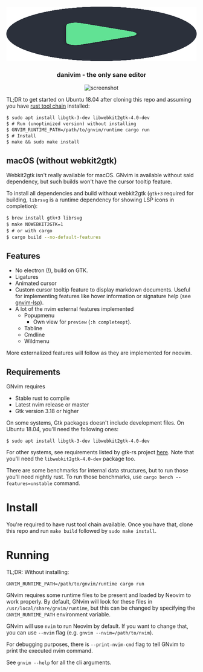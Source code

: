 <p align="center">
  <img src="https://raw.githubusercontent.com/daaniiieel/danivim/master/.github/danivim.svg" width="100%" height="144">

</svg>

<h3 align="center">danivim - the only sane editor</h3>
</p>


<p align="center">
	<img src="usercontent.com/daaniiieel/danivim/master/.github/screenshot.png" alt="screenshot">
</p>


TL;DR to get started on Ubuntu 18.04 after cloning this repo and assuming
you have [rust tool chain](https://rustup.rs/) installed:

```
$ sudo apt install libgtk-3-dev libwebkit2gtk-4.0-dev
$ # Run (unoptimized version) without installing
$ GNVIM_RUNTIME_PATH=/path/to/gnvim/runtime cargo run
$ # Install
$ make && sudo make install
```

## macOS (without webkit2gtk)

Webkit2gtk isn't really available for macOS. GNvim is available without said
dependency, but such builds won't have the cursor tooltip feature. 

To install all dependencies and build without webkit2gtk (`gtk+3` required for 
building, `librsvg` is a runtime dependency for showing LSP icons in completion):

```bash
$ brew install gtk+3 librsvg
$ make NOWEBKIT2GTK=1
$ # or with cargo
$ cargo build --no-default-features
```

## Features

* No electron (!), build on GTK.
* Ligatures
* Animated cursor
* Custom cursor tooltip feature to display markdown documents.
  Useful for implementing features like hover information or signature help
  (see [gnvim-lsp](https://github.com/vhakulinen/gnvim-lsp)).
* A lot of the nvim external features implemented
    - Popupmenu
        * Own view for `preview` (`:h completeopt`).
    - Tabline
    - Cmdline
    - Wildmenu

More externalized features will follow as they are implemented for neovim.

## Requirements

GNvim requires

* Stable rust to compile
* Latest nvim release or master
* Gtk version 3.18 or higher

On some systems, Gtk packages doesn't include development files. On Ubuntu
18.04, you'll need the following ones:

```
$ sudo apt install libgtk-3-dev libwebkit2gtk-4.0-dev
```

For other systems, see requirements listed by gtk-rs project [here](https://gtk-rs.org/docs-src/requirements.html).
Note that you'll need the `libwebkit2gtk-4.0-dev` package too.

There are some benchmarks for internal data structures, but to run those you'll
need nightly rust. To run those benchmarks, use `cargo bench --features=unstable`
command.

# Install

You're required to have rust tool chain available. Once you have that, clone
this repo and run `make build` followed by `sudo make install`.

# Running

TL;DR: Without installing:

```
GNVIM_RUNTIME_PATH=/path/to/gnvim/runtime cargo run
```

GNvim requires some runtime files to be present and loaded by Neovim to work
properly. By default, GNvim will look for these files in `/usr/local/share/gnvim/runtime`,
but this can be changed by specifying the `GNVIM_RUNTIME_PATH` environment variable.

GNvim will use `nvim` to run Neovim by default. If you want to change that,
you can use `--nvim` flag (e.g. `gnvim --nvim=/path/to/nvim`).

For debugging purposes, there is `--print-nvim-cmd` flag to tell GNvim to print
the executed nvim command.

See `gnvim --help` for all the cli arguments.
